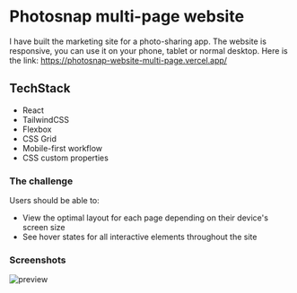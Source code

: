 # Photosnap multi-page website

I have built the marketing site for a photo-sharing app.
The website is responsive, you can use it on your phone, tablet or normal desktop.
Here is the link: https://photosnap-website-multi-page.vercel.app/

## TechStack

- React
- TailwindCSS
- Flexbox
- CSS Grid
- Mobile-first workflow
- CSS custom properties

### The challenge

Users should be able to:

- View the optimal layout for each page depending on their device's screen size
- See hover states for all interactive elements throughout the site

### Screenshots

![preview](https://user-images.githubusercontent.com/110241401/223697182-be880f5b-c4e4-4540-ba98-16c32758ede6.jpg)
